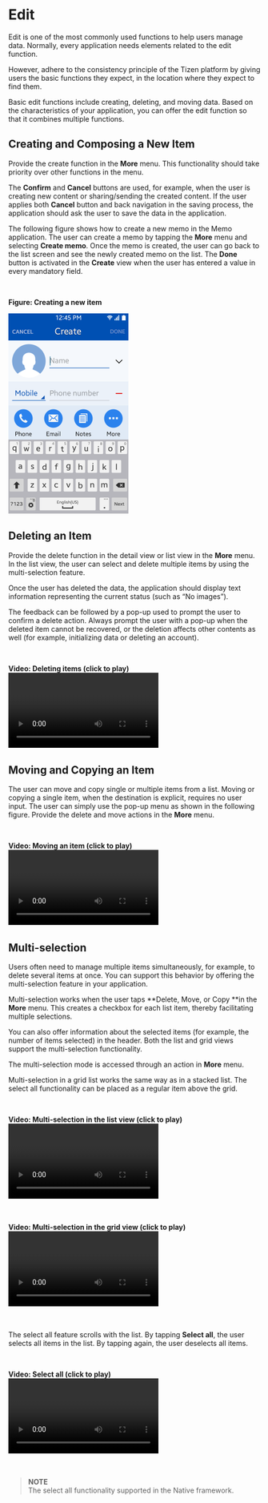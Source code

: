 # Edit

Edit is one of the most commonly used functions to help users manage data. Normally, every application needs elements related to the edit function.

However, adhere to the consistency principle of the Tizen platform by giving users the basic functions they expect, in the location where they expect to find them.

Basic edit functions include creating, deleting, and moving data. Based on the characteristics of your application, you can offer the edit function so that it combines multiple functions.



## Creating and Composing a New Item




Provide the create function in the **More** menu. This functionality should take priority over other functions in the menu.

The **Confirm** and **Cancel** buttons are used, for example, when the user is creating new content or sharing/sending the created content. If the user applies both **Cancel** button and back navigation in the saving process, the application should ask the user to save the data in the application.

The following figure shows how to create a new memo in the Memo application. The user can create a memo by tapping the **More** menu and selecting **Create memo**. Once the memo is created, the user can go back to the list screen and see the newly created memo on the list. The **Done** button is activated in the **Create** view when the user has entered a value in every mandatory field.

 

**Figure: Creating a new item**

**![](media/01_edit_contacts_01_2.png)**


## Deleting an Item




Provide the delete function in the detail view or list view in the **More** menu. In the list view, the user can select and delete multiple items by using the multi-selection feature.

Once the user has deleted the data, the application should display text information representing the current status (such as “No images”).

The feedback can be followed by a pop-up used to prompt the user to confirm a delete action. Always prompt the user with a pop-up when the deleted item cannot be recovered, or the deletion affects other contents as well (for example, initializing data or deleting an account).

 

**Video: Deleting items (click to play)**  
![](media/deleting_items.mp4)


## Moving and Copying an Item




The user can move and copy single or multiple items from a list. Moving or copying a single item, when the destination is explicit, requires no user input. The user can simply use the pop-up menu as shown in the following figure. Provide the delete and move actions in the **More** menu.

 

**Video: Moving an item (click to play)**  
![](media/deleting_items02.mp4)

## Multi-selection




Users often need to manage multiple items simultaneously, for example, to delete several items at once. You can support this behavior by offering the multi-selection feature in your application.

Multi-selection works when the user taps **Delete, Move, or Copy **in the **More** menu. This creates a checkbox for each list item, thereby facilitating multiple selections.

You can also offer information about the selected items (for example, the number of items selected) in the header. Both the list and grid views support the multi-selection functionality.

The multi-selection mode is accessed through an action in **More** menu.

Multi-selection in a grid list works the same way as in a stacked list. The select all functionality can be placed as a regular item above the grid.

 

**Video: Multi-selection in the list view (click to play)**  
![](media/deleting_items03.mp4)


 

**Video: Multi-selection in the grid view (click to play)**  
![](media/deleting_items04.mp4)


 

The select all feature scrolls with the list. By tapping **Select all**, the user selects all items in the list. By tapping again, the user deselects all items.

 

**Video: Select all (click to play)**  
![](media/deleting_items05.mp4)


 
> **NOTE**  
> The select all functionality supported in the Native framework.
